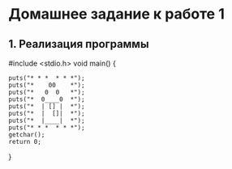 # Домашнее задание к работе 1
## 1. Реализация программы

#include <stdio.h>
void main()
{


	puts("* * *  * * *");
	puts("*    00    *");
	puts("*   0  0   *");
	puts("*  0____0  *");
	puts("*  | [] |  *");
	puts("*  |  []|  *");
	puts("*  |____|  *");
	puts("* * *  * * *");
	getchar();
	return 0;

}

